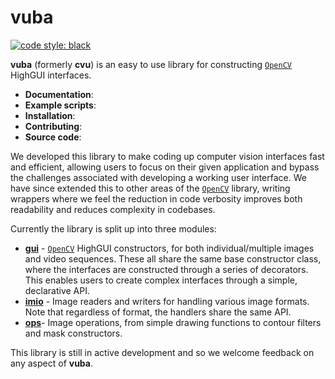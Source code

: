 # vuba 

[![code style: black](https://img.shields.io/badge/code%20style-black-000000.svg)](https://github.com/python/black)

**vuba** (formerly **cvu**) is an easy to use library for constructing [`OpenCV`](https://opencv.org/) HighGUI interfaces. 

* **Documentation**: 
* **Example scripts**:
* **Installation**: 
* **Contributing**:
* **Source code**:

We developed this library to make coding up computer vision interfaces fast and efficient, allowing users to focus on their given application and bypass the challenges associated with developing a working user interface. We have since extended this to other areas of the [`OpenCV`](https://opencv.org/) library, writing wrappers where we feel the reduction in code verbosity improves both readability and reduces complexity in codebases. 

Currently the library is split up into three modules:

* [**gui**](https://github.com/EmbryoPhenomics/vuba/blob/main/vuba/gui.py) - [`OpenCV`](https://opencv.org/) HighGUI constructors, for both individual/multiple images and video sequences. These all share the same base constructor class, where the interfaces are constructed through a series of decorators. This enables users to create complex interfaces through a simple, declarative API.
* [**imio**](https://github.com/EmbryoPhenomics/vuba/blob/main/vuba/imio.py) - Image readers and writers for handling various image formats. Note that regardless of format, the handlers share the same API.
* [**ops**](https://github.com/EmbryoPhenomics/vuba/blob/main/vuba/ops.py)- Image operations, from simple drawing functions to contour filters and mask constructors.

This library is still in active development and so we welcome feedback on any aspect of **vuba**.












